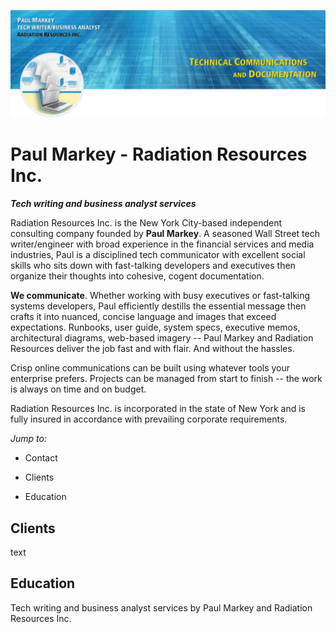 ![Paul Markey banner](/images/GitHubBanner.jpg)


# Paul Markey - Radiation Resources Inc.
***Tech writing and business analyst services***

Radiation Resources Inc. is the New York City-based independent consulting company founded by **Paul Markey**. A seasoned Wall Street tech writer/engineer with broad experience in the financial services and media industries, Paul is a disciplined tech communicator with excellent social skills who sits down with fast-talking developers and executives then organize their thoughts into cohesive, cogent documentation.

**We communicate**. Whether working with busy executives or fast-talking systems developers, Paul efficiently destills the essential message then crafts it into nuanced, concise language and images that exceed expectations. Runbooks, user guide, system specs, executive memos, architectural diagrams, web-based imagery -- Paul Markey and Radiation Resources deliver the job fast and with flair. And without the hassles. 

Crisp online communications can be built using whatever tools your enterprise prefers. Projects can be managed from start to finish -- the work is always on time and on budget. 

Radiation Resources Inc. is incorporated in the state of New York and is fully insured in accordance with prevailing corporate requirements.

*Jump to:*

*  Contact

*  Clients

*  Education

## Clients

text

## Education



Tech writing and business analyst services by Paul Markey and Radiation Resources Inc. 
